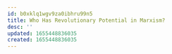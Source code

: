 ```yaml
---
id: b0xklq1wgv9za0ibhru99n5
title: Who Has Revolutionary Potential in Marxism?
desc: ''
updated: 1655448836035
created: 1655448836035
---
```


